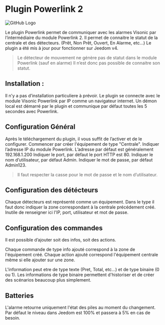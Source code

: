 # Plugin Powerlink 2

![GitHub Logo](/../images/pmax.jpg)


Le plugin Powerlink permet de communiquer avec les alarmes Visonic par l’intermédiaire du module Powerlink 2.
Il permet de connaitre le statut de la centrale et des détecteurs. (Prêt, Non Prêt, Ouvert, En Alarme, etc…)
Le plugin a été mis à jour pour fonctionner sur Jeedom v4.

>Le détecteur de mouvement ne génère pas de statut dans le module Powerlink (sauf en alarme) Il n’est donc pas possible de connaitre son statut. 

## Installation :
Il n’y a pas d’installation particuliere à prévoir. Le plugin se connecte avec le module Visonic Powerlink par IP comme un navigateur internet.
Un démon local est démarré par le plugin et communique par défaut toutes les 5 secondes avec Powerlink.

## Configuration Général
Après le téléchargement du plugin, il vous suffit de l’activer et de le configurer.
Commencer par créer l'équipement de type "Centrale".
Indiquer l’adresse IP du module Powerlink. L’adresse par défaut est généralement 192.168.1.200
Indiquer le port, par défaut le port HTTP est 80.
Indiquer le nom d’utilisateur, par défaut Admin.
Indiquer le mot de passe, par défaut Admin123.

>Il faut respecter la casse pour le mot de passe et le nom d’utilisateur. 

## Configuration des détécteurs
Chaque détecteurs est représenté comme un équipement.
Dans le type il faut donc indiquer la zone correspondant à la centrale précédement créé.
Inutile de renseigner ici l'IP, port, utilisateur et mot de passe.

## Configuration des commandes
Il est possible d’ajouter soit des infos, soit des actions.

Chaque commande de type info ajouté correspond à la zone de l'équipement créé.
Chaque action ajouté correspond l'équipement centrale même si elle ajouter sur une zone.

L'information peut etre de type texte (Pret, Total, etc...) et de type binaire (0 ou 1).
Les informations de type binaire permettent d'historiser et de créer des scénarios beaucoup plus simplement.

## Batteries
L'alarme retourne uniquement l'état des piles au moment du changement.
Par défaut le niveau dans Jeedom est 100% et passera à 5% en cas de besoin.

